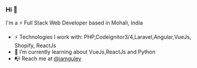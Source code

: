 ### Hi 👋

I'm a ⚡️ Full Stack Web Developer based in Mohali, India

- ⚡️ Technologies I work with: PHP,Codeignitor3/4,Laravel,Angular,VueJs, Shopify, ReactJs
- 🌱 I’m currently learning about VueJs,ReactJs and Python
- 📭 Reach me at [@iamguley](https://twitter.com/iamguley)


<!--
**Guley/Guley** is a ✨ _special_ ✨ repository because its `README.md` (this file) appears on your GitHub profile.

Here are some ideas to get you started:

- 🔭 I’m currently working on ...
- 🌱 I’m currently learning ...
- 👯 I’m looking to collaborate on ...
- 🤔 I’m looking for help with ...
- 💬 Ask me about ...
- 📫 How to reach me: ...
- 😄 Pronouns: ...
- ⚡ Fun fact: ...
-->
